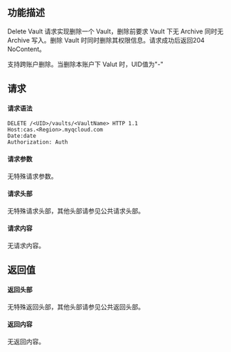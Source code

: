 ## 功能描述

Delete Vault 请求实现删除一个 Vault，删除前要求 Vault 下无 Archive 同时无 Archive 写入。删除 Vault 时同时删除其权限信息。请求成功后返回204 NoContent。

支持跨账户删除。当删除本账户下 Valut 时，UID值为"-"

## 请求

#### 请求语法

```HTTP
DELETE /<UID>/vaults/<VaultName> HTTP 1.1
Host:cas.<Region>.myqcloud.com
Date:date
Authorization: Auth
```

#### 请求参数

无特殊请求参数。

#### 请求头部

无特殊请求头部，其他头部请参见公共请求头部。

#### 请求内容

无请求内容。

## 返回值

#### 返回头部

无特殊返回头部，其他头部请参见公共返回头部。

#### 返回内容

无返回内容。
